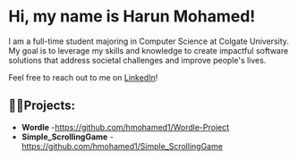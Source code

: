 <body>
    <h1>Hi, my name is Harun Mohamed!</h1>
    <p>I am a full-time student majoring in Computer Science at Colgate University. My goal is to leverage my skills and knowledge to create impactful software solutions that address societal challenges and improve people's lives.





</p>
    <p>Feel free to reach out to me on <a href="https://www.linkedin.com/in/harun-mohamed/">LinkedIn</a>!</p>
</body>
<h2>👨‍💻Projects:</h2>

- <b>Wordle</b>
  -https://github.com/hmohamed1/Wordle-Project
- <b>Simple_ScrollingGame</b>
  -https://github.com/hmohamed1/Simple_ScrollingGame

